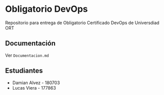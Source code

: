 # Obligatorio DevOps

Repositorio para entrega de Obligatorio Certificado DevOps de Universdiad ORT

## Documentación

Ver `Documentacion.md`

## Estudiantes
- Damian Alvez - 180703
- Lucas Viera - 177863
